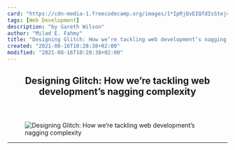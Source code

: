 ```yaml
---
card: "https://cdn-media-1.freecodecamp.org/images/1*IpRjQvEIQfdIsStej476rA.jpeg"
tags: [Web Development]
description: "by Gareth Wilson"
author: "Milad E. Fahmy"
title: "Designing Glitch: How we’re tackling web development’s nagging complexity"
created: "2021-08-16T10:28:38+02:00"
modified: "2021-08-16T10:28:38+02:00"
---
```

<div class="site-wrapper">
<main id="site-main" class="site-main outer">
<div class="inner">
<article class="post-full post tag-web-development tag-design tag-web-design tag-programming tag-nodejs ">
<header class="post-full-header">
<h1 class="post-full-title">Designing Glitch: How we’re tackling web development’s nagging complexity</h1>
</header>
<figure class="post-full-image">
<picture>
<source media="(max-width: 700px)" sizes="1px" srcset="data:image/gif;base64,R0lGODlhAQABAIAAAAAAAP///yH5BAEAAAAALAAAAAABAAEAAAIBRAA7 1w">
<source media="(min-width: 701px)" sizes="(max-width: 800px) 400px,
(max-width: 1170px) 700px,
1400px" srcset="https://cdn-media-1.freecodecamp.org/images/1*IpRjQvEIQfdIsStej476rA.jpeg 300w,
https://cdn-media-1.freecodecamp.org/images/1*IpRjQvEIQfdIsStej476rA.jpeg 600w,
https://cdn-media-1.freecodecamp.org/images/1*IpRjQvEIQfdIsStej476rA.jpeg 1000w,
https://cdn-media-1.freecodecamp.org/images/1*IpRjQvEIQfdIsStej476rA.jpeg 2000w">
<img onerror="this.style.display='none'" src="https://cdn-media-1.freecodecamp.org/images/1*IpRjQvEIQfdIsStej476rA.jpeg" alt="Designing Glitch: How we’re tackling web development’s nagging complexity">
</picture>
</figure>
<section class="post-full-content">
<div class="post-content medium-migrated-article">
</div>
<hr>
</section>
</article>
</div>
</main>
</div>
<!-- Google Tag Manager (noscript) -->
<!-- End Google Tag Manager (noscript) -->
